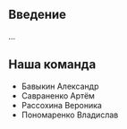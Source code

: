 ## Введение
...  

## Наша команда
- Бавыкин Александр
- Савраненко Артём
- Рассохина Вероника
- Пономаренко Владислав
